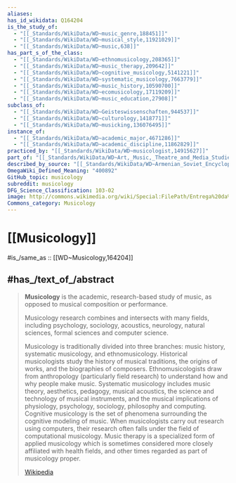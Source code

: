 ```yaml
---
aliases:
has_id_wikidata: Q164204
is_the_study_of:
  - "[[_Standards/WikiData/WD~music_genre,188451]]"
  - "[[_Standards/WikiData/WD~musical_style,11921029]]"
  - "[[_Standards/WikiData/WD~music,638]]"
has_part_s_of_the_class:
  - "[[_Standards/WikiData/WD~ethnomusicology,208365]]"
  - "[[_Standards/WikiData/WD~music_therapy,209642]]"
  - "[[_Standards/WikiData/WD~cognitive_musicology,5141221]]"
  - "[[_Standards/WikiData/WD~systematic_musicology,7663779]]"
  - "[[_Standards/WikiData/WD~music_history,10590700]]"
  - "[[_Standards/WikiData/WD~ecomusicology,17119209]]"
  - "[[_Standards/WikiData/WD~music_education,27908]]"
subclass_of:
  - "[[_Standards/WikiData/WD~Geisteswissenschaften,944537]]"
  - "[[_Standards/WikiData/WD~culturology,1418771]]"
  - "[[_Standards/WikiData/WD~musicking,136076495]]"
instance_of:
  - "[[_Standards/WikiData/WD~academic_major,4671286]]"
  - "[[_Standards/WikiData/WD~academic_discipline,11862829]]"
practiced_by: "[[_Standards/WikiData/WD~musicologist,14915627]]"
part_of: "[[_Standards/WikiData/WD~Art,_Music,_Theatre_and_Media_Studies,113296040]]"
described_by_source: "[[_Standards/WikiData/WD~Armenian_Soviet_Encyclopedia,_vol._3,124737616]]"
OmegaWiki_Defined_Meaning: "400892"
GitHub_topic: musicology
subreddit: musicology
DFG_Science_Classification: 103-02
image: http://commons.wikimedia.org/wiki/Special:FilePath/Entrega%20da%20Cole%C3%A7%C3%A3o%20Jouteux%20%C3%A0%20F-CEREM.jpg
Commons_category: Musicology
---
```


# [[Musicology]] 

#is_/same_as :: [[WD~Musicology,164204]] 

## #has_/text_of_/abstract 

> **Musicology** is the academic, research-based study of music, 
> as opposed to musical composition or performance. 
> 
> Musicology research combines and intersects with many fields, including  psychology, sociology, acoustics, neurology, natural sciences, formal sciences and computer science.
>
> Musicology is traditionally divided into three branches: music history, systematic musicology, and ethnomusicology. Historical musicologists study the history of musical traditions, the origins of works, and the biographies of composers. Ethnomusicologists draw from anthropology (particularly field research) to understand how and why people make music. Systematic musicology includes music theory, aesthetics, pedagogy, musical acoustics, the science and technology of musical instruments, and the musical implications of physiology, psychology, sociology, philosophy and computing. Cognitive musicology is the set of phenomena surrounding the cognitive modeling of music. When musicologists carry out research using computers, their research often falls under the field of computational musicology. Music therapy is a specialized form of applied musicology which is sometimes considered more closely affiliated with health fields, and other times regarded as part of musicology proper.
>
> [Wikipedia](https://en.wikipedia.org/wiki/Musicology) 

